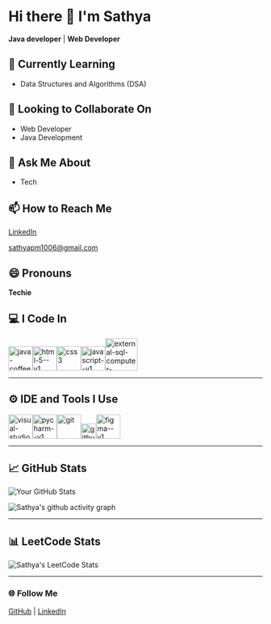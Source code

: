 # Hi there 👋 I'm Sathya  
**Java developer** | **Web Developer**


<!--## 🔭 Here's my portfolio  
[Your Portfolio Link](#)-->


## 🌱 Currently Learning  
- Data Structures and Algorithms (DSA)


## 👯 Looking to Collaborate On  
- Web Developer
- Java Development 


## 💬 Ask Me About  
- Tech

## 📫 How to Reach Me  
[LinkedIn](www.linkedin.com/in/sathya-p-5ab450268)
 
[sathyapm1006@gmail.com](mailto:your_email@example.com)  


## 😄 Pronouns  
**Techie**

## 💻 I Code In  
<img width="48" height="48" src="https://img.icons8.com/color/48/java-coffee-cup-logo--v1.png" alt="java-coffee-cup-logo--v1"/><img width="48" height="48" src="https://img.icons8.com/color/48/html-5--v1.png" alt="html-5--v1"/><img width="48" height="48" src="https://img.icons8.com/fluency/48/css3.png" alt="css3"/><img width="48" height="48" src="https://img.icons8.com/color/48/javascript--v1.png" alt="javascript--v1"/><img width="64" height="64" src="https://img.icons8.com/external-flaticons-lineal-color-flat-icons/64/external-sql-computer-programming-flaticons-lineal-color-flat-icons.png" alt="external-sql-computer-programming-flaticons-lineal-color-flat-icons"/>


---

## ⚙️ IDE and Tools I Use  
<img width="48" height="48" src="https://img.icons8.com/color/48/visual-studio-code-2019.png" alt="visual-studio-code-2019"/><img width="48" height="48" src="https://img.icons8.com/color/48/pycharm--v1.png" alt="pycharm--v1"/><img width="48" height="48" src="https://img.icons8.com/color/48/git.png" alt="git"/><img width="30" height="30" src="https://img.icons8.com/ios-glyphs/30/github.png" alt="github"/><img width="48" height="48" src="https://img.icons8.com/color/48/figma--v1.png" alt="figma--v1"/>

---

## 📈 GitHub Stats  

![Your GitHub Stats](https://github-readme-stats.vercel.app/api?username=Sathya-1006&theme=dark&show_icons=true&hide=issues,contribs)

![Sathya's github activity graph](https://github-readme-activity-graph.vercel.app/graph?username=Sathya-1006&bg_color=050505&color=65d1e6&line=a966a4&point=e543c7&area=true&hide_border=true)

---

## 📊 LeetCode Stats  

![Sathya's LeetCode Stats](https://leetcard.jacoblin.cool/SATHYA_73?theme=dark&font=Merienda&ext=contest)

---

### 🌐 Follow Me  
[GitHub](https://github.com/Sathya-1006) | [LinkedIn](www.linkedin.com/in/sathya-p-5ab450268)
